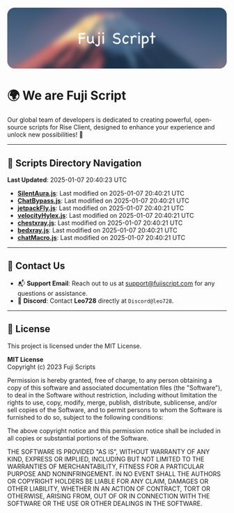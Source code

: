 ![Banner](.github/b.webp)

# 🌍 **We are Fuji Script**

Our global team of developers is dedicated to creating powerful, open-source scripts for Rise Client, designed to enhance your experience and unlock new possibilities! 🌟

---
<!-- SCRIPTS_NAVIGATION_START -->
## 📂 **Scripts Directory Navigation**

**Last Updated**: 2025-01-07 20:40:23 UTC

- **[SilentAura.js](scripts/SilentAura.js)**: Last modified on 2025-01-07 20:40:21 UTC
- **[ChatBypass.js](scripts/ChatBypass.js)**: Last modified on 2025-01-07 20:40:21 UTC
- **[jetpackFly.js](scripts/jetpackFly.js)**: Last modified on 2025-01-07 20:40:21 UTC
- **[velocityHylex.js](scripts/velocityHylex.js)**: Last modified on 2025-01-07 20:40:21 UTC
- **[chestxray.js](scripts/chestxray.js)**: Last modified on 2025-01-07 20:40:21 UTC
- **[bedxray.js](scripts/bedxray.js)**: Last modified on 2025-01-07 20:40:21 UTC
- **[chatMacro.js](scripts/chatMacro.js)**: Last modified on 2025-01-07 20:40:21 UTC

<!-- SCRIPTS_NAVIGATION_END -->

---

## 💬 **Contact Us**  
- 📬 **Support Email**: Reach out to us at [support@fujiscript.com](mailto:support@fujiscript.com) for any questions or assistance.  
- 💬 **Discord**: Contact **Leo728** directly at `Discord@leo728`.

---

## 📜 **License**

This project is licensed under the MIT License.  

**MIT License**  
Copyright (c) 2023 Fuji Scripts  

Permission is hereby granted, free of charge, to any person obtaining a copy of this software and associated documentation files (the "Software"), to deal in the Software without restriction, including without limitation the rights to use, copy, modify, merge, publish, distribute, sublicense, and/or sell copies of the Software, and to permit persons to whom the Software is furnished to do so, subject to the following conditions:  

The above copyright notice and this permission notice shall be included in all copies or substantial portions of the Software.  

THE SOFTWARE IS PROVIDED "AS IS", WITHOUT WARRANTY OF ANY KIND, EXPRESS OR IMPLIED, INCLUDING BUT NOT LIMITED TO THE WARRANTIES OF MERCHANTABILITY, FITNESS FOR A PARTICULAR PURPOSE AND NONINFRINGEMENT. IN NO EVENT SHALL THE AUTHORS OR COPYRIGHT HOLDERS BE LIABLE FOR ANY CLAIM, DAMAGES OR OTHER LIABILITY, WHETHER IN AN ACTION OF CONTRACT, TORT OR OTHERWISE, ARISING FROM, OUT OF OR IN CONNECTION WITH THE SOFTWARE OR THE USE OR OTHER DEALINGS IN THE SOFTWARE.  
